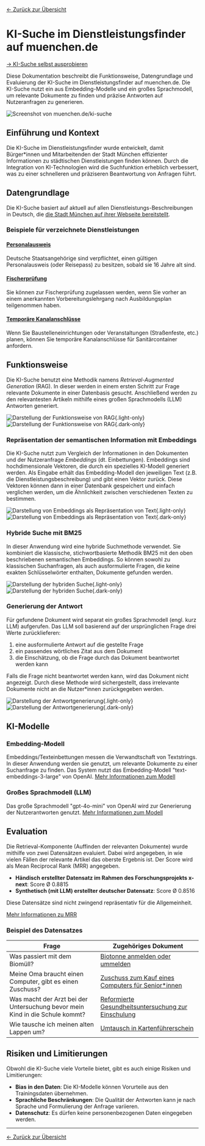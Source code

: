 [<- Zurück zur Übersicht](/ki-systeme/index.md)

# KI-Suche im Dienstleistungsfinder auf muenchen.de

[-> KI-Suche selbst ausprobieren](https://muenchen.de/ki-suche)

Diese Dokumentation beschreibt die Funktionsweise, Datengrundlage und Evaluierung der KI-Suche im Dienstleistungsfinder auf muenchen.de.
Die KI-Suche nutzt ein aus Embedding-Modelle und ein großes Sprachmodell, um relevante Dokumente zu finden und präzise Antworten auf Nutzeranfragen zu generieren.

![Screenshot von muenchen.de/ki-suche](/img/dlf_screenshot_muenchen-de.png)

## Einführung und Kontext

Die KI-Suche im Dienstleistungsfinder wurde entwickelt, damit Bürger\*innen und Mitarbeitenden der Stadt München effizienter Informationen zu städtischen Dienstleistungen finden können.
Durch die Integration von KI-Technologien wird die Suchfunktion erheblich verbessert, was zu einer schnelleren und präziseren Beantwortung von Anfragen führt.

## Datengrundlage

Die KI-Suche basiert auf aktuell auf allen Dienstleistungs-Beschreibungen in Deutsch, die [die Stadt München auf ihrer Webseite bereitstellt](https://stadt.muenchen.de/service/).

### Beispiele für verzeichnete Dienstleistungen

#### [Personalausweis](https://stadt.muenchen.de/service/info/personalausweis/1063441/n0/)

Deutsche Staatsangehörige sind verpflichtet, einen gültigen Personalausweis (oder Reisepass) zu besitzen, sobald sie 16 Jahre alt sind.

#### [Fischerprüfung](https://stadt.muenchen.de/service/info/zustaendiges-amt-fuer-muenchen/1081175/)

Sie können zur Fischerprüfung zugelassen werden, wenn Sie vorher an einem anerkannten Vorbereitungslehrgang nach Ausbildungsplan teilgenommen haben.

#### [Temporäre Kanalanschlüsse](https://stadt.muenchen.de/service/info/temporaere-kanalanschluesse/10435214/n0/)

Wenn Sie Baustelleneinrichtungen oder Veranstaltungen (Straßenfeste, etc.) planen, können Sie temporäre Kanalanschlüsse für Sanitärcontainer anfordern.

## Funktionsweise

Die KI-Suche benutzt eine Methodik namens _Retrieval-Augmented Generation_ (RAG).
In dieser werden in einem ersten Schritt zur Frage relevante Dokumente in einer Datenbasis gesucht.
Anschließend werden zu den relevantesten Artikeln mithilfe eines großen Sprachmodells (LLM) Antworten generiert.

![Darstellung der Funktionsweise von RAG](/img/dlf_rag.png){.light-only}
![Darstellung der Funktionsweise von RAG](/img/dlf_rag_dark.png){.dark-only}

### Repräsentation der semantischen Information mit Embeddings

Die KI-Suche nutzt zum Vergleich der Informationen in den Dokumenten und der Nutzeranfrage _Embeddings_ (dt. Einbettungen).
Embeddings sind hochdimensionale Vektoren, die durch ein spezielles KI-Modell generiert werden.
Als Eingabe erhält das Embedding-Modell den jeweiligen Text (z.B. die Dienstleistungsbeschreibung) und gibt einen Vektor zurück.
Diese Vektoren können dann in einer Datenbank gespeichert und einfach verglichen werden, um die Ähnlichkeit zwischen verschiedenen Texten zu bestimmen.

![Darstellung von Embeddings als Repräsentation von Text](/img/dlf_embeddings.png){.light-only}
![Darstellung von Embeddings als Repräsentation von Text](/img/dlf_embeddings_dark.png){.dark-only}

### Hybride Suche mit BM25

In dieser Anwendung wird eine hybride Suchmethode verwendet.
Sie kombiniert die klassische, stichwortbasierte Methodik BM25 mit den oben beschriebenen semantischen Embeddings.
So können sowohl zu klassischen Suchanfragen, als auch ausformulierte Fragen, die keine exakten Schlüsselwörter enthalten, Dokumente gefunden werden.

![Darstellung der hybriden Suche](/img/dlf_hybrid_search.png){.light-only}
![Darstellung der hybriden Suche](/img/dlf_hybrid_search_dark.png){.dark-only}

### Generierung der Antwort

Für gefundene Dokument wird separat ein großes Sprachmodell (engl. kurz LLM) aufgerufen.
Das LLM soll basierend auf der ursprünglichen Frage drei Werte zurücklieferen:

1. eine ausformulierte Antwort auf die gestellte Frage
2. ein passendes wörtliches Zitat aus dem Dokument
3. die Einschätzung, ob die Frage durch das Dokument beantwortet werden kann

Falls die Frage nicht beantwortet werden kann, wird das Dokument nicht angezeigt.
Durch diese Methode wird sichergestellt, dass irrelevante Dokumente nicht an die Nutzer\*innen zurückgegeben werden.

![Darstellung der Antwortgenerierung](/img/dlf_answer_generation.png){.light-only}
![Darstellung der Antwortgenerierung](/img/dlf_answer_generation_dark.png){.dark-only}

## KI-Modelle

### Embedding-Modell

Embeddings/Texteinbettungen messen die Verwandtschaft von Textstrings.
In dieser Anwendung werden sie genutzt, um relevante Dokumente zu einer Suchanfrage zu finden.
Das System nutzt das Embedding-Modell "text-embeddings-3-large" von OpenAI.
[Mehr Informationen zum Modell](https://platform.openai.com/docs/guides/embeddings/embedding-models)

### Großes Sprachmodell (LLM)

Das große Sprachmodell "gpt-4o-mini" von OpenAI wird zur Generierung der Nutzerantworten genutzt.
[Mehr Informationen zum Modell](https://openai.com/index/gpt-4o-mini-advancing-cost-efficient-intelligence/)

## Evaluation

Die Retrieval-Komponente (Auffinden der relevanten Dokumente) wurde mithilfe von zwei Datensätzen evaluiert. Dabei wird angegeben, in wie vielen Fällen der relevante Artikel das oberste Ergebnis ist. Der Score wird als Mean Reciprocal Rank (MRR) angegeben.

- **Händisch erstellter Datensatz im Rahmen des Forschungsprojekts x-next**: Score Ø 0.8815
- **Synthetisch (mit LLM) erstellter deutscher Datensatz**: Score Ø 0.8516

Diese Datensätze sind nicht zwingend repräsentativ für die Allgemeinheit.

[Mehr Informationen zu MRR](https://en.wikipedia.org/wiki/Mean_reciprocal_rank)

### Beispiel des Datensatzes

| Frage                                                                        | Zugehöriges Dokument                                                                                                                                           |
| ---------------------------------------------------------------------------- | -------------------------------------------------------------------------------------------------------------------------------------------------------------- |
| Was passiert mit dem Biomüll?                                                | [Biotonne anmelden oder ummelden](https://stadt.muenchen.de/service/info/abfallwirtschaftsbetrieb-muenchen-awm/1072210/)                                       |
| Meine Oma braucht einen Computer, gibt es einen Zuschuss?                    | [Zuschuss zum Kauf eines Computers für Senior\*innen](https://stadt.muenchen.de/service/info/zuschuss-zum-kauf-eines-computers-fuer-senior-innen/10309310/n0/) |
| Was macht der Arzt bei der Untersuchung bevor mein Kind in die Schule kommt? | [Reformierte Gesundheitsuntersuchung zur Einschulung](https://stadt.muenchen.de/service/info/sg-schulgesundheit/10278765/)                                     |
| Wie tausche ich meinen alten Lappen um?                                      | [Umtausch in Kartenführerschein](https://stadt.muenchen.de/service/info/hauptabteilung-ii-fahrzeugzulassungs-und-fahrerlaubnisbehoerde/1064289/)               |

## Risiken und Limitierungen

Obwohl die KI-Suche viele Vorteile bietet, gibt es auch einige Risiken und Limitierungen:

- **Bias in den Daten**: Die KI-Modelle können Vorurteile aus den Trainingsdaten übernehmen.
- **Sprachliche Beschränkungen**: Die Qualität der Antworten kann je nach Sprache und Formulierung der Anfrage variieren.
- **Datenschutz**: Es dürfen keine personenbezogenen Daten eingegeben werden.

---

[<- Zurück zur Übersicht](/ki-systeme/index.md)
